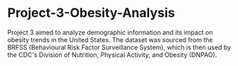 # Project-3-Obesity-Analysis
Project 3 aimed to analyze demographic information and its impact on obesity trends in the United States. The dataset was sourced from the BRFSS (Behavioural Risk Factor Surveillance System), which is then used by the CDC's Division of Nutrition, Physical Activity, and Obesity (DNPAO).
